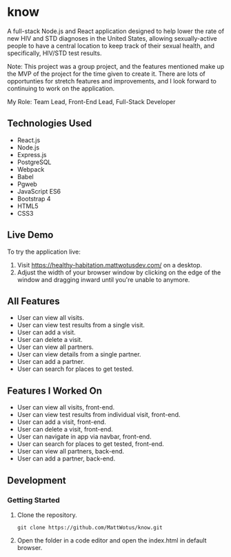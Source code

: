 # know
A full-stack Node.js and React application designed to help lower the rate of new HIV and STD diagnoses in the United States, allowing sexually-active people to have a central location to keep track of their sexual health, and specifically, HIV/STD test results.

Note: This project was a group project, and the features mentioned make up the MVP of the project for the time given to create it. There are lots of opportunties for stretch features and improvements, and I look forward to continuing to work on the application.

My Role: Team Lead, Front-End Lead, Full-Stack Developer

## Technologies Used

- React.js
- Node.js
- Express.js
- PostgreSQL
- Webpack
- Babel
- Pgweb
- JavaScript ES6
- Bootstrap 4  
- HTML5
- CSS3

## Live Demo

To try the application live:
  1. Visit https://healthy-habitation.mattwotusdev.com/ on a desktop.
  2. Adjust the width of your browser window by clicking on the edge of the window and dragging inward until you're unable to anymore.

## All Features

- User can view all visits.
- User can view test results from a single visit.
- User can add a visit.
- User can delete a visit.
- User can view all partners.
- User can view details from a single partner.
- User can add a partner.
- User can search for places to get tested.

## Features I Worked On

- User can view all visits, front-end.
- User can view test results from individual visit, front-end.
- User can add a visit, front-end.
- User can delete a visit, front-end.
- User can navigate in app via navbar, front-end.
- User can search for places to get tested, front-end.
- User can view all partners, back-end.
- User can add a partner, back-end.

## Development

### Getting Started

1. Clone the repository.

   ```
   git clone https://github.com/MattWotus/know.git
   ```
   
2. Open the folder in a code editor and open the index.html in default browser.
